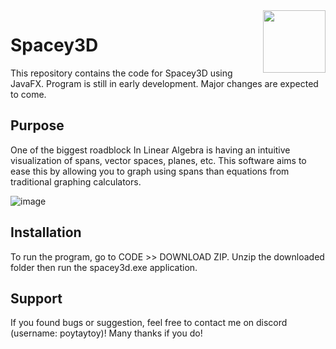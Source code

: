 
<img src="https://github.com/user-attachments/assets/a2641a37-1419-4001-bfa2-f17e35fddd34" height="100" align="right" />

# Spacey3D

This repository contains the code for Spacey3D using JavaFX. Program is still in early development. Major changes are expected to come.   

## Purpose 

One of the biggest roadblock In Linear Algebra is having an intuitive visualization of spans, vector spaces, planes, etc. This software aims to ease this by allowing you to graph using spans than equations from traditional graphing calculators. 

![image](https://github.com/user-attachments/assets/9e094c24-1243-42a4-ae7f-290552cc09d6)

## Installation 

To run the program, go to CODE >> DOWNLOAD ZIP. Unzip the downloaded folder then run the spacey3d.exe application. 

## Support

If you found bugs or suggestion, feel free to contact me on discord (username: poytaytoy)! Many thanks if you do! 
